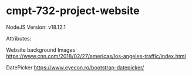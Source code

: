 # cmpt-732-project-website

NodeJS Version: v18.12.1


Attributes:

Website background Images
https://www.cnn.com/2018/02/27/americas/los-angeles-traffic/index.html

DatePicker
https://www.eyecon.ro/bootstrap-datepicker/